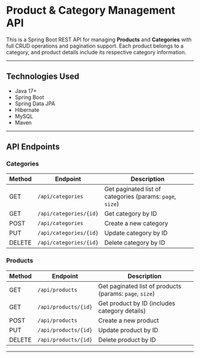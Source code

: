 # Product & Category Management API

This is a Spring Boot REST API for managing **Products** and **Categories** with full CRUD operations and pagination support. Each product belongs to a category, and product details include its respective category information.

---

## Technologies Used

- Java 17+
- Spring Boot
- Spring Data JPA
- Hibernate
- MySQL
- Maven

---

## API Endpoints

### Categories

| Method | Endpoint               | Description               |
|--------|------------------------|---------------------------|
| GET    | `/api/categories`      | Get paginated list of categories (params: `page`, `size`) |
| GET    | `/api/categories/{id}` | Get category by ID        |
| POST   | `/api/categories`      | Create a new category     |
| PUT    | `/api/categories/{id}` | Update category by ID     |
| DELETE | `/api/categories/{id}` | Delete category by ID     |

### Products

| Method | Endpoint             | Description               |
|--------|----------------------|---------------------------|
| GET    | `/api/products`      | Get paginated list of products (params: `page`, `size`) |
| GET    | `/api/products/{id}` | Get product by ID (includes category details) |
| POST   | `/api/products`      | Create a new product      |
| PUT    | `/api/products/{id}` | Update product by ID      |
| DELETE | `/api/products/{id}` | Delete product by ID      |

---
